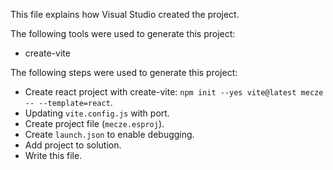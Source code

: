 This file explains how Visual Studio created the project.

The following tools were used to generate this project:
- create-vite

The following steps were used to generate this project:
- Create react project with create-vite: `npm init --yes vite@latest mecze -- --template=react`.
- Updating `vite.config.js` with port.
- Create project file (`mecze.esproj`).
- Create `launch.json` to enable debugging.
- Add project to solution.
- Write this file.
